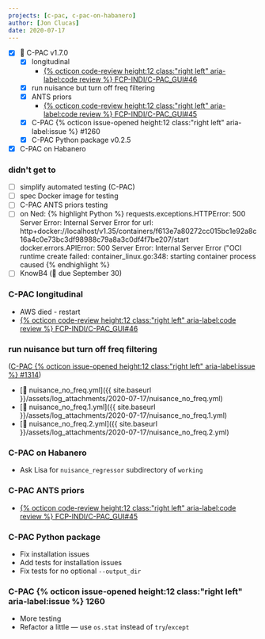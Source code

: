 ```yaml
---
projects: [c-pac, c-pac-on-habanero]
author: [Jon Clucas]
date: 2020-07-17
---
```


- [x] :construction: C-PAC v1.7.0
   - [x] longitudinal
      - [{% octicon code-review height:12 class:"right left" aria-label:code review %} FCP-INDI/C-PAC_GUI\#46](https://github.com/FCP-INDI/C-PAC_GUI/pull/46)
   - [x] run nuisance but turn off freq filtering
   - [x] ANTS priors
      - [{% octicon code-review height:12 class:"right left" aria-label:code review %} FCP-INDI/C-PAC_GUI\#45](https://github.com/FCP-INDI/C-PAC_GUI/pull/45)
   - [x] C-PAC {% octicon issue-opened height:12 class:"right left" aria-label:issue %} \#1260
  - [x] C-PAC Python package v0.2.5
- [x] C-PAC on Habanero
  
<!--more--> 

### didn't get to
- [ ] simplify automated testing (C-PAC)
- [ ] spec Docker image for testing
- [ ] C-PAC ANTS priors testing
- [ ] on Ned: {% highlight Python %}
   requests.exceptions.HTTPError: 500 Server Error: Internal Server Error for url: http+docker://localhost/v1.35/containers/f613e7a80272cc015bc1e92a8c16a4c0e73bc3df98988c79a8a3c0df4f7be207/start
   docker.errors.APIError: 500 Server Error: Internal Server Error ("OCI runtime create failed: container_linux.go:348: starting container process caused 
   {% endhighlight %}
- [ ] KnowB4 (:calendar: due September 30)

### C-PAC longitudinal

* AWS died - restart
* [{% octicon code-review height:12 class:"right left" aria-label:code review %} FCP-INDI/C-PAC_GUI\#46](https://github.com/FCP-INDI/C-PAC_GUI/pull/46)

### run nuisance but turn off freq filtering

([C-PAC {% octicon issue-opened height:12 class:"right left" aria-label:issue %} #1314](https://github.com/FCP-INDI/C-PAC/issues/1314))

* [📎 nuisance_no_freq.yml]({{ site.baseurl }}/assets/log_attachments/2020-07-17/nuisance_no_freq.yml)
* [📎 nuisance_no_freq.1.yml]({{ site.baseurl }}/assets/log_attachments/2020-07-17/nuisance_no_freq.1.yml)
* [📎 nuisance_no_freq.2.yml]({{ site.baseurl }}/assets/log_attachments/2020-07-17/nuisance_no_freq.2.yml)

### C-PAC on Habanero

* Ask Lisa for `nuisance_regressor` subdirectory of `working`

### C-PAC ANTS priors

* [{% octicon code-review height:12 class:"right left" aria-label:code review %} FCP-INDI/C-PAC_GUI#45](https://github.com/FCP-INDI/C-PAC_GUI/pull/45)

### C-PAC Python package

* Fix installation issues
* Add tests for installation issues
* Fix tests for no optional `--output_dir`

### C-PAC {% octicon issue-opened height:12 class:"right left" aria-label:issue %} 1260

* More testing
* Refactor a little — use `os.stat` instead of `try`/`except`